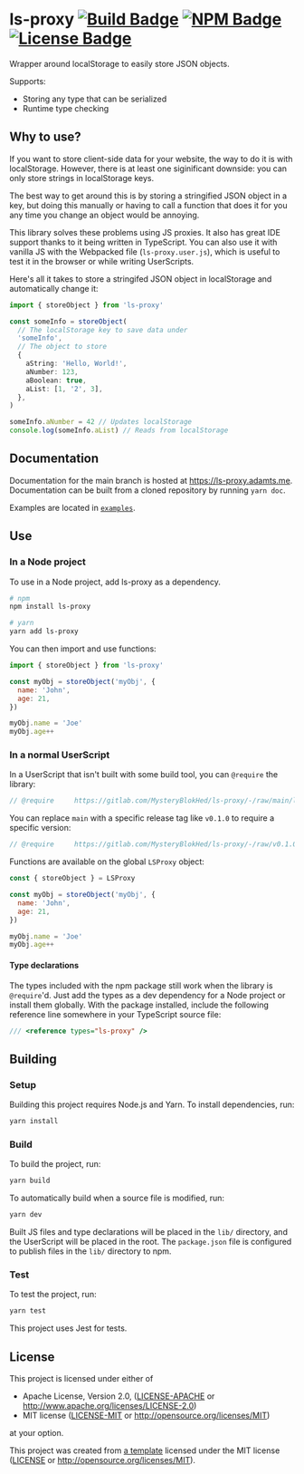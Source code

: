 # ls-proxy [![Build Badge]](https://gitlab.com/MysteryBlokHed/ls-proxy/-/pipelines) [![NPM Badge]](https://www.npmjs.com/package/ls-proxy) [![License Badge]](#license)

Wrapper around localStorage to easily store JSON objects.

Supports:

- Storing any type that can be serialized
- Runtime type checking

## Why to use?

If you want to store client-side data for your website, the way to do it is with localStorage.
However, there is at least one siginificant downside: you can only store strings in localStorage keys.

The best way to get around this is by storing a stringified JSON object in a key,
but doing this manually or having to call a function that does it for you any time you change an object would be annoying.

This library solves these problems using JS proxies.
It also has great IDE support thanks to it being written in TypeScript.
You can also use it with vanilla JS with the Webpacked file (`ls-proxy.user.js`),
which is useful to test it in the browser or while writing UserScripts.

Here's all it takes to store a stringifed JSON object in localStorage and automatically change it:

```typescript
import { storeObject } from 'ls-proxy'

const someInfo = storeObject(
  // The localStorage key to save data under
  'someInfo',
  // The object to store
  {
    aString: 'Hello, World!',
    aNumber: 123,
    aBoolean: true,
    aList: [1, '2', 3],
  },
)

someInfo.aNumber = 42 // Updates localStorage
console.log(someInfo.aList) // Reads from localStorage
```

## Documentation

Documentation for the main branch is hosted at <https://ls-proxy.adamts.me>.
Documentation can be built from a cloned repository by running `yarn doc`.

Examples are located in [`examples`](https://gitlab.com/MysteryBlokHed/ls-proxy/-/tree/main/examples).

## Use

### In a Node project

To use in a Node project, add ls-proxy as a dependency.

```sh
# npm
npm install ls-proxy

# yarn
yarn add ls-proxy
```

You can then import and use functions:

```javascript
import { storeObject } from 'ls-proxy'

const myObj = storeObject('myObj', {
  name: 'John',
  age: 21,
})

myObj.name = 'Joe'
myObj.age++
```

### In a normal UserScript

In a UserScript that isn't built with some build tool, you can `@require` the library:

```javascript
// @require     https://gitlab.com/MysteryBlokHed/ls-proxy/-/raw/main/ls-proxy.user.js
```

<!-- Make sure that this is true for your project -->

You can replace `main` with a specific release tag like `v0.1.0` to require a specific version:

```javascript
// @require     https://gitlab.com/MysteryBlokHed/ls-proxy/-/raw/v0.1.0/ls-proxy.user.js
```

Functions are available on the global `LSProxy` object:

```javascript
const { storeObject } = LSProxy

const myObj = storeObject('myObj', {
  name: 'John',
  age: 21,
})

myObj.name = 'Joe'
myObj.age++
```

#### Type declarations

The types included with the npm package still work when the library is `@require`'d.
Just add the types as a dev dependency for a Node project or install them globally.
With the package installed, include the following reference line somewhere in your TypeScript source file:

```typescript
/// <reference types="ls-proxy" />
```

## Building

### Setup

Building this project requires Node.js and Yarn.
To install dependencies, run:

```sh
yarn install
```

### Build

To build the project, run:

```sh
yarn build
```

To automatically build when a source file is modified, run:

```sh
yarn dev
```

Built JS files and type declarations will be placed in the `lib/` directory,
and the UserScript will be placed in the root. The `package.json` file is configured
to publish files in the `lib/` directory to npm.

### Test

To test the project, run:

```sh
yarn test
```

This project uses Jest for tests.

## License

This project is licensed under either of

- Apache License, Version 2.0, ([LICENSE-APACHE](LICENSE-APACHE) or
  <http://www.apache.org/licenses/LICENSE-2.0>)
- MIT license ([LICENSE-MIT](LICENSE-MIT) or
  <http://opensource.org/licenses/MIT>)

at your option.

This project was created from [a template](https://gitlab.com/MysteryBlokHed/ls-proxy)
licensed under the MIT license
([LICENSE](https://gitlab.com/MysteryBlokHed/ls-proxy/-/blob/main/LICENSE)
or <http://opensource.org/licenses/MIT>).

[build badge]: https://img.shields.io/gitlab/pipeline-status/MysteryBlokHed/ls-proxy
[npm badge]: https://img.shields.io/npm/v/ls-proxy
[license badge]: https://img.shields.io/badge/license-MIT%20OR%20Apache--2.0-green
